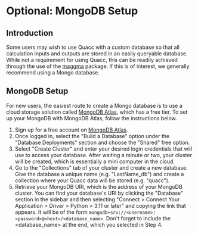 # Optional: MongoDB Setup

## Introduction

Some users may wish to use Quacc with a custom database so that all calculation inputs and outputs are stored in an easily queryable database. While not a requirement for using Quacc, this can be readily achieved through the use of the [maggma](https://github.com/materialsproject/maggma) package. If this is of interest, we generally recommend using a Mongo database.

## MongoDB Setup

For new users, the easiest route to create a Mongo database is to use a cloud storage solution called [MongoDB Atlas](https://www.mongodb.com/atlas), which has a free tier. To set up your MongoDB with MongoDB Atlas, follow the instructions below.

1. Sign up for a free account on [MongoDB Atlas](https://www.mongodb.com/atlas).
2. Once logged in, select the "Build a Database" option under the "Database Deployments" section and choose the "Shared" free option.
3. Select "Create Cluster" and enter your desired login credentials that will use to access your database. After waiting a minute or two, your cluster will be created, which is essentially a mini computer in the cloud.
4. Go to the "Collections" tab of your cluster and create a new database. Give the database a unique name (e.g. "LastName_db") and create a collection where your Quacc data will be stored (e.g. "quacc").
5. Retrieve your MongoDB URI, which is the address of your MongoDB cluster. You can find your database's URI by clicking the "Database" section in the sidebar and then selecting "Connect > Connect Your Application > Driver > Python > 3.11 or later" and copying the link that appears. It will be of the form `mongodb+srv://<username>:<password>@<host>/<database_name>`. Don't forget to include the <database_name> at the end, which you selected in Step 4.
